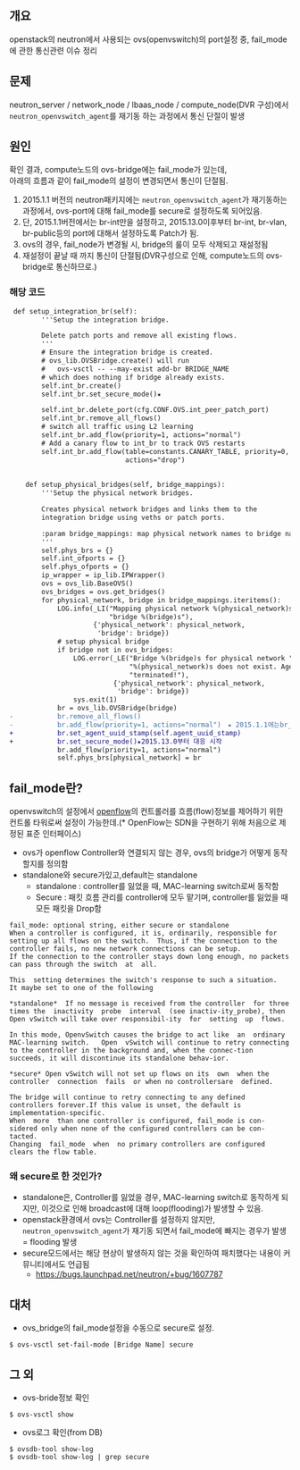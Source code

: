 ## 개요

openstack의 neutron에서 사용되는 ovs(openvswitch)의 port설정 중, fail_mode에 관한
통신관련 이슈 정리

## 문제
neutron_server / network_node / lbaas_node / compute_node(DVR 구성)에서
`neutron_openvswitch_agent`를 재기동 하는 과정에서 통신 단절이 발생

## 원인
확인 결과, compute노드의 ovs-bridge에는 fail_mode가 있는데, <br>아래의 흐름과 같이 fail_mode의 설정이 변경되면서 통신이 단절됨.

1. 2015.1.1 버전의 neutron패키지에는 `neutron_openvswitch_agent`가 재기동하는 과정에서, ovs-port에 대해 fail_mode를 secure로 설정하도록 되어있음.
2. 단, 2015.1.1버전에서는 br-int만을 설정하고, 2015.13.0이후부터 br-int, br-vlan, br-public등의 port에 대해서 설정하도록 Patch가 됨.
3. ovs의 경우, fail_node가 변경될 시, bridge의 룰이 모두 삭제되고 재설정됨
4. 재설정이 끝날 때 까지 통신이 단절됨(DVR구성으로 인해, compute노드의 ovs-bridge로 통신하므로.)


### 해당 코드
```diff
 def setup_integration_br(self):
        '''Setup the integration bridge.

        Delete patch ports and remove all existing flows.
        '''
        # Ensure the integration bridge is created.
        # ovs_lib.OVSBridge.create() will run
        #   ovs-vsctl -- --may-exist add-br BRIDGE_NAME
        # which does nothing if bridge already exists.
        self.int_br.create()
        self.int_br.set_secure_mode()★

        self.int_br.delete_port(cfg.CONF.OVS.int_peer_patch_port)
        self.int_br.remove_all_flows()
        # switch all traffic using L2 learning
        self.int_br.add_flow(priority=1, actions="normal")
        # Add a canary flow to int_br to track OVS restarts
        self.int_br.add_flow(table=constants.CANARY_TABLE, priority=0,
                             actions="drop")
                             
                             
    def setup_physical_bridges(self, bridge_mappings):
        '''Setup the physical network bridges.

        Creates physical network bridges and links them to the
        integration bridge using veths or patch ports.

        :param bridge_mappings: map physical network names to bridge names.
        '''
        self.phys_brs = {}
        self.int_ofports = {}
        self.phys_ofports = {}
        ip_wrapper = ip_lib.IPWrapper()
        ovs = ovs_lib.BaseOVS()
        ovs_bridges = ovs.get_bridges()
        for physical_network, bridge in bridge_mappings.iteritems():
            LOG.info(_LI("Mapping physical network %(physical_network)s to "
                         "bridge %(bridge)s"),
                     {'physical_network': physical_network,
                      'bridge': bridge})
            # setup physical bridge
            if bridge not in ovs_bridges:
                LOG.error(_LE("Bridge %(bridge)s for physical network "
                              "%(physical_network)s does not exist. Agent "
                              "terminated!"),
                          {'physical_network': physical_network,
                           'bridge': bridge})
                sys.exit(1)
            br = ovs_lib.OVSBridge(bridge)
-           br.remove_all_flows()
-           br.add_flow(priority=1, actions="normal")　★ 2015.1.1에는br_int이외에는 secure로 설정하지 않음.
+           br.set_agent_uuid_stamp(self.agent_uuid_stamp)
+           br.set_secure_mode()★2015.13.0부터 대응 시작
            br.add_flow(priority=1, actions="normal")
            self.phys_brs[physical_network] = br
```
## fail_mode란?
openvswitch의 설정에서 [openflow](https://d2.naver.com/helloworld/387756)의 컨트롤러를 흐름(flow)정보를 제어하기 위한 컨트롤 타워로써 설정이 가능한데.(* OpenFlow는 SDN을 구현하기 위해 처음으로 제정된 표준 인터페이스)

* ovs가 openflow Controller와 연결되지 않는 경우, ovs의 bridge가 어떻게 동작할지를 정의함
* standalone와 secure가있고,default는 standalone
    * standalone : controller를 잃었을 때, MAC-learning switch로써 동작함
    * Secure : 패킷 흐름 관리를 controller에 모두 맡기며, controller를 잃었을 때 모든 패킷을 Drop함

```
fail_mode: optional string, either secure or standalone
When a controller is configured, it is, ordinarily, responsible for setting up all flows on the switch.  Thus, if the connection to the controller fails, no new network connections can be setup. 
If the connection to the controller stays down long enough, no packets can pass through the switch  at  all. 

This  setting determines the switch's response to such a situation.  It maybe set to one of the following

*standalone*  If no message is received from the controller  for three times the  inactivity  probe  interval  (see inactiv-ity_probe), then Open vSwitch will take over responsibil-ity  for  setting  up  flows.  

In this mode, OpenvSwitch causes the bridge to act like  an  ordinary MAC-learning switch.   Open  vSwitch will continue to retry connecting to the controller in the background and, when the connec-tion  succeeds, it will discontinue its standalone behav-ior.

*secure* Open vSwitch will not set up flows on its  own  when the controller  connection  fails  or when no controllersare  defined.  

The bridge will continue to retry connecting to any defined controllers forever.If this value is unset, the default is implementation-specific.
When  more  than one controller is configured, fail_mode is con-sidered only when none of the configured controllers can be con-tacted.
Changing  fail_mode  when  no primary controllers are configured clears the flow table.
```

### 왜 secure로 한 것인가?
* standalone은, Controller를 잃었을 경우, MAC-learning switch로 동작하게 되지만, 이것으로 인해 broadcast에 대해 loop(flooding)가 발생할 수 있음.
* openstack환경에서 ovs는 Controller를 설정하지 않지만, `neutron_openvswitch_agent`가 재기동 되면서 fail_mode에 빠지는 경우가 발생 = flooding 발생
* secure모드에서는 해당 현상이 발생하지 않는 것을 확인하여 패치했다는 내용이 커뮤니티에서도 언급됨
    * https://bugs.launchpad.net/neutron/+bug/1607787


## 대처 
* ovs_bridge의 fail_mode설정을 수동으로 secure로 설정.
```
$ ovs-vsctl set-fail-mode [Bridge Name] secure
```

## 그 외
* ovs-bride정보 확인
```
$ ovs-vsctl show
```
* ovs로그 확인(from DB)
```
$ ovsdb-tool show-log
$ ovsdb-tool show-log | grep secure
```